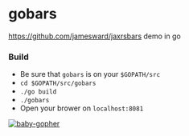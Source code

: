 gobars
======

https://github.com/jamesward/jaxrsbars demo in go

### Build
  * Be sure that `gobars` is on your `$GOPATH/src`
  * `cd $GOPATH/src/gobars`
  * `./go build`
  * `./gobars`
  * Open your brower on `localhost:8081`




[![baby-gopher](https://raw2.github.com/drnic/babygopher-site/gh-pages/images/babygopher-badge.png)](http://www.babygopher.org)


